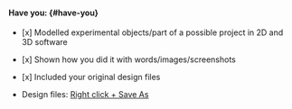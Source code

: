 #### Have you: {#have-you}

* \[x\] Modelled experimental objects/part of a possible project in 2D and 3D software

* \[x\] Shown how you did it with words/images/screenshots

* \[x\] Included your original design files

* Design files: [Right click + Save As](http://archive.fabacademy.org/archives/2017/fablabwgtn/students/457/uploads/tamahka.zip)



